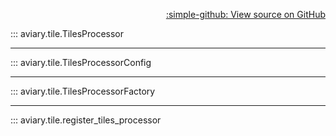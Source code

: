<div style="text-align: right;" markdown>

[:simple-github: View source on GitHub][GitHub]

  [GitHub]: https://github.com/geospaitial-lab/aviary/blob/main/aviary/tile/tiles_processor.py

</div>

::: aviary.tile.TilesProcessor

---

::: aviary.tile.TilesProcessorConfig

---

::: aviary.tile.TilesProcessorFactory

---

::: aviary.tile.register_tiles_processor
